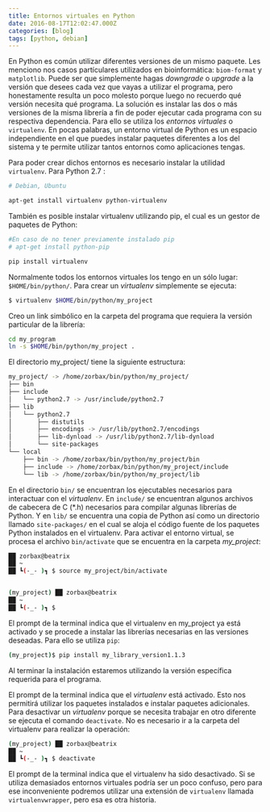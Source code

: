 ```yaml
---
title: Entornos virtuales en Python
date: 2016-08-17T12:02:47.000Z
categories: [blog]
tags: [python, debian]
---
```


En Python es común utilizar diferentes versiones de un mismo paquete. Les menciono nos casos partículares utilizados en bioinformática: ``biom-format`` y ``matplotlib``. Puede ser que simplemente hagas *downgrade* o *upgrade* a la versión que desees cada vez que vayas a utilizar el programa, pero honestamente resulta un poco molesto porque luego no recuerdo qué versión necesita qué programa. La solución es instalar las dos o más versiones de la misma librería a fin de poder ejecutar cada programa con su respectiva dependencia. Para ello se utiliza los *entornos virtuales* o ``virtualenv``. En pocas palabras, un entorno virtual de Python es un espacio independiente en el que puedes instalar paquetes diferentes a los del sistema y te permite utilizar tantos entornos como aplicaciones tengas.

Para poder crear dichos entornos es necesario instalar la utilidad ``virtualenv``. Para Python 2.7 :

```bash
# Debian, Ubuntu

apt-get install virtualenv python-virtualenv
```

También es posible instalar virtualenv utilizando pip, el cual es un gestor de paquetes de Python:

```bash
#En caso de no tener previamente instalado pip
# apt-get install python-pip

pip install virtualenv

```

Normalmente todos los entornos virtuales los tengo en un sólo lugar: ``$HOME/bin/python/``. Para crear un *virtualenv* simplemente se ejecuta:

```bash
$ virtualenv $HOME/bin/python/my_project
```

Creo un link simbólico en la carpeta del programa que requiera la versión particular de la librería:

```bash
cd my_program
ln -s $HOME/bin/python/my_project .
```

El directorio my_project/ tiene la siguiente estructura:

```bash
my_project/ -> /home/zorbax/bin/python/my_project/
├── bin
├── include
│   └── python2.7 -> /usr/include/python2.7
├── lib
│   └── python2.7
│       ├── distutils
│       ├── encodings -> /usr/lib/python2.7/encodings
│       ├── lib-dynload -> /usr/lib/python2.7/lib-dynload
│       └── site-packages
└── local
    ├── bin -> /home/zorbax/bin/python/my_project/bin
    ├── include -> /home/zorbax/bin/python/my_project/include
    └── lib -> /home/zorbax/bin/python/my_project/lib
```

En el directorio ``bin/`` se encuentran los ejecutables necesarios para interactuar con el *virtualenv*. En ``include/`` se encuentran algunos archivos de cabecera de C (\*.h) necesarios para compilar algunas librerías de Python. Y en ``lib/`` se encuentra una copia de Python así como un directorio llamado ``site-packages/`` en el cual se aloja el código fuente de los paquetes Python instalados en el virtualenv. Para activar el entorno virtual, se procesa el archivo ``bin/activate`` que se encuentra en la carpeta *my_project*:

```bash
██ zorbax@beatrix
██ ~
██ ┗(-_- )┓ $ source my_project/bin/activate


(my_project) ██ zorbax@beatrix
██ ~
██ ┗(-_- )┓ $
```

El prompt de la terminal indica que el virtualenv en my_project ya está activado y se procede a instalar las librerías necesarias en las versiones deseadas. Para ello se utiliza ``pip``:

```bash
(my_project)$ pip install my_library_version1.1.3
```

Al terminar la instalación estaremos utilizando la versión específica requerida para el programa.

El prompt de la terminal indica que el *virtualenv* está activado. Esto nos permitirá utilizar los paquetes instalados e instalar paquetes adicionales. Para desactivar un *virtualenv* porque se necesita trabajar en otro diferente se ejecuta el comando ``deactivate``. No es necesario ir a la carpeta del virtualenv para realizar la operación:

```bash
(my_project) ██ zorbax@beatrix
██ ~
██ ┗(-_- )┓ $ deactivate
```

El prompt de la terminal indica que el virtualenv ha sido desactivado. Si se utiliza demasiados entornos virtuales podría ser un poco confuso, pero para ese inconveniente podremos utilizar una extensión de ``virtualenv`` llamada ``virtualenvwrapper``, pero esa es otra historia.
